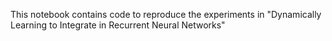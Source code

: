 This notebook contains code to reproduce the experiments in "Dynamically Learning to Integrate in Recurrent Neural Networks"  
